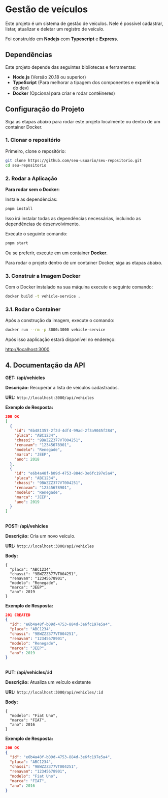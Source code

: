 # Gestão de veículos

Este projeto é um sistema de gestão de veículos. Nele é possível cadastrar, listar, atualizar e deletar um registro de veículo.

Foi construído em **Nodejs** com **Typescript** e **Express**.

## Dependências

Este projeto depende das seguintes bibliotecas e ferramentas:

- **Node.js** (Versão 20.18 ou superior)
- **TypeScript** (Para melhorar a tipagem dos componentes e experiência do dev)
- **Docker** (Opcional para criar e rodar contêineres)



## Configuração do Projeto

Siga as etapas abaixo para rodar este projeto localmente ou dentro de um container Docker.

### 1. Clonar o repositório

Primeiro, clone o repositório:

```bash
git clone https://github.com/seu-usuario/seu-repositorio.git
cd seu-repositorio
```



### 2. Rodar a Aplicação

**Para rodar sem o Docker:**

Instale as dependências:

```bash
pnpm install
```


Isso irá instalar todas as dependências necessárias, incluindo as dependências de desenvolvimento.

Execute o seguinte comando:

```bash
pnpm start
```

Ou se preferir, execute em um container **Docker**.


Para rodar o projeto dentro de um container Docker, siga as etapas abaixo.


### 3. Construir a Imagem Docker

Com o Docker instalado na sua máquina execute o seguinte comando:


```bash
docker build -t vehicle-service .
```

### 3.1. Rodar o Container

Após a construção da imagem, execute o comando:

```bash
docker run --rm -p 3000:3000 vehicle-service
```

Após isso aaplicação estará disponível no endereço:

[http://localhost:3000](http://localhost:3000)



## 4. Documentação da API

**GET: /api/vehicles**

**Descrição:**
Recuperar a lista de veículos cadastrados.

**URL:** `http://localhost:3000/api/vehicles`

**Exemplo de Resposta:**


```json
200 OK
[
  {
    "id": "6b481357-2f2d-4df4-99ad-2f3a9045f284",
    "placa": "ABC1234",
    "chassi": "9BWZZZ377VT004251",
    "renavam": "12345678901",
    "modelo": "Renegade",
    "marca": "JEEP",
    "ano": 2018
  },
  {
    "id": "e6b4a48f-b09d-4753-884d-3e6fc197e5a4",
    "placa": "ABC1234",
    "chassi": "9BWZZZ377VT004251",
    "renavam": "12345678901",
    "modelo": "Renegade",
    "marca": "JEEP",
    "ano": 2019
  }
]
```

##

**POST: /api/vehicles**

**Descrição:** Cria um novo veículo.

**URL:** `http://localhost:3000/api/vehicles`

**Body:**

```
{
  "placa": "ABC1234",
  "chassi": "9BWZZZ377VT004251",
  "renavam": "12345678901",
  "modelo": "Renegade",
  "marca": "JEEP",
  "ano": 2019
}

```

**Exemplo de Resposta:**

```json
201 CREATED
{
  "id": "e6b4a48f-b09d-4753-884d-3e6fc197e5a4",
  "placa": "ABC1234",
  "chassi": "9BWZZZ377VT004251",
  "renavam": "12345678901",
  "modelo": "Renegade",
  "marca": "JEEP",
  "ano": 2019
}
```

##

**PUT: /api/vehicles/:id**

**Descrição:** Atualiza um veículo existente

**URL:** `http://localhost:3000/api/vehicles/:id`

**Body:**

```
{
  "modelo": "Fiat Uno",
  "marca": "FIAT",
  "ano": 2016
}

```

**Exemplo de Resposta:**

```json
200 OK
{
  "id": "e6b4a48f-b09d-4753-884d-3e6fc197e5a4",
  "placa": "ABC1234",
  "chassi": "9BWZZZ377VT004251",
  "renavam": "12345678901",
  "modelo": "Fiat Uno",
  "marca": "FIAT",
  "ano": 2016
}
```

